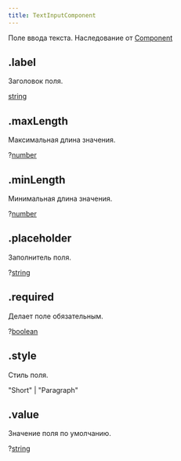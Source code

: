 ```yaml
---
title: TextInputComponent
---
```


Поле ввода текста. Наследование от [Component](component.md)

## .label

Заголовок поля.

[string](https://developer.mozilla.org/ru/docs/Web/JavaScript/Reference/Global_Objects/String)

## .maxLength

Максимальная длина значения.

?[number](https://developer.mozilla.org/ru/docs/Web/JavaScript/Reference/Global_Objects/Number)

## .minLength

Минимальная длина значения.

?[number](https://developer.mozilla.org/ru/docs/Web/JavaScript/Reference/Global_Objects/Number)

## .placeholder

Заполнитель поля.

?[string](https://developer.mozilla.org/ru/docs/Web/JavaScript/Reference/Global_Objects/String)

## .required

Делает поле обязательным.

?[boolean](https://developer.mozilla.org/ru/docs/Web/JavaScript/Reference/Global_Objects/Boolean)

## .style

Стиль поля.

"Short" | "Paragraph"

## .value

Значение поля по умолчанию.

?[string](https://developer.mozilla.org/ru/docs/Web/JavaScript/Reference/Global_Objects/String)
